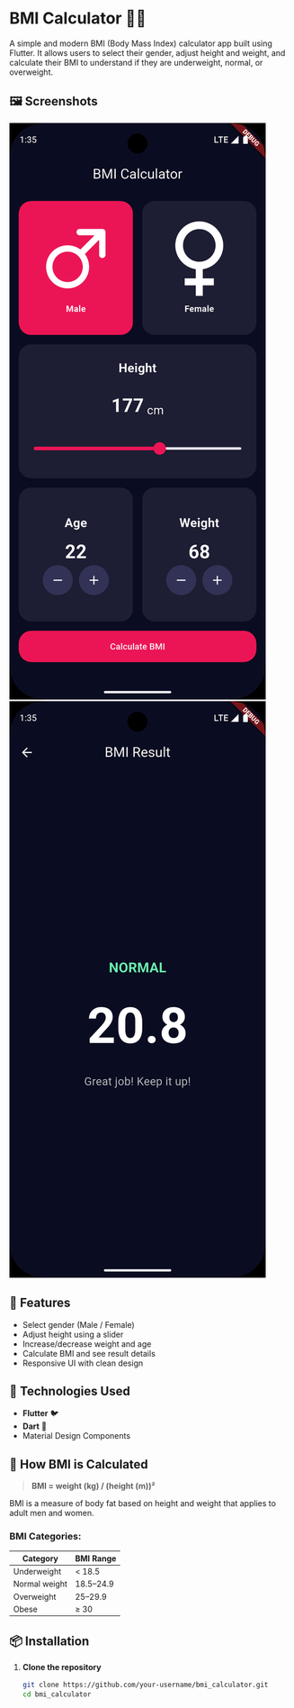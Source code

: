 # BMI Calculator 🧮💪

A simple and modern BMI (Body Mass Index) calculator app built using Flutter. It allows users to select their gender, adjust height and weight, and calculate their BMI to understand if they are underweight, normal, or overweight.

## 🖼️ Screenshots
<!-- Add screenshots of your app here -->
![Home Screen](screenshots/home.png) ![Result Screen](screenshots/result.png)

## 🚀 Features

- Select gender (Male / Female)
- Adjust height using a slider
- Increase/decrease weight and age
- Calculate BMI and see result details
- Responsive UI with clean design

## 📱 Technologies Used

- **Flutter** 🐦
- **Dart** 💙
- Material Design Components

## 🧠 How BMI is Calculated

> **BMI = weight (kg) / (height (m))²**

BMI is a measure of body fat based on height and weight that applies to adult men and women.

### BMI Categories:

| Category       | BMI Range |
|----------------|-----------|
| Underweight    | < 18.5    |
| Normal weight  | 18.5–24.9 |
| Overweight     | 25–29.9   |
| Obese          | ≥ 30      |

## 📦 Installation

1. **Clone the repository**
   ```bash
   git clone https://github.com/your-username/bmi_calculator.git
   cd bmi_calculator
